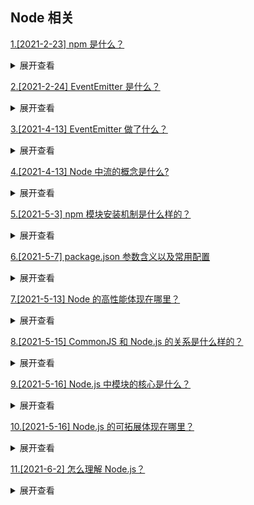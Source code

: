 ## Node 相关

[1.[2021-2-23] npm 是什么？](https://github.com/HJY-xh/plantTrees/issues/10)

<details>
<summary>展开查看</summary>
<pre>
npm是Node.js中管理和分发包的工具，可用于安装、卸载、发布、查看包等。
</pre>
</details>

[2.[2021-2-24] EventEmitter 是什么？](https://github.com/HJY-xh/plantTrees/issues/11)

<details>
<summary>展开查看</summary>
<pre>
EventEmitter是Node.js中一个实现观察者类模式的类，主要功能是订阅和发布消息，用于解决多模块交互而产生模块之间的耦合问题。
</pre>
</details>

[3.[2021-4-13] EventEmitter 做了什么？](https://github.com/HJY-xh/plantTrees/issues/142)

<details>
<summary>展开查看</summary>
<pre>
Node.js 中任何对象发出的事件都是 EventEmitter 类的实例，就像 http 模块。

所有 EventEmitter 类都可以使用 eventEmitter.on() 函数将事件侦听器附加到事件。然后一旦捕捉到这样的事件，就会同步地逐个调用它的侦听器。

看个 🌰 ：

```javascript
const events = require("events");
const eventEmitter = new events.EventEmitter();
const eventListener = function () {
	console.log("event triggered");
};
eventEmitter.on("emitted", eventListener);
eventEmitter.emit("emitted");
// event triggered
```

相关 issues:https://github.com/HJY-xh/plantTrees/issues/11

</pre>
</details>

[4.[2021-4-13] Node 中流的概念是什么?](https://github.com/HJY-xh/plantTrees/issues/143)

<details>
<summary>展开查看</summary>
<pre>

在说流之前我们先说一下流数据：它就是字节数据,在应用程序中各种对象之间交换与传输数据的时候，总是先将该对象中所包含的数据转化为字节数据也就是流数据。再通过流的传输，到达目的对象后,再将流数据转化为该对象中可以使用的数据。

从上面可知,流就是用来传输流数据的，它是一种传输手段。流是为 Node.js 应用程序提供动力的基本概念之一。

它们是一种以高效的方式处理读/写文件、网络通信、或任何类型的端到端的信息交换。

Stream 流是从源读取或写入数据并将其传输到连续流目标的管道。有四种类型：

-   可读 Readable
-   可写 Writable
-   可读写 Duplex
-   先写入，再读出来 Transform

每个流也是一个 EventEmitter。这意味着流对象可以在流上没有数据、流上有可用数据或流中的数据在程序刷新时发出事件。

看个读取文件的 🌰 :

```javascript
const fs = require("fs");
const readableStream = fs.createReadStream("source.txt");
let content = "";
readableStream.on("data", (chunk) => {
	content += chunk;
});
readableStream.on("end", () => {
	console.log(content);
});
```

[官方文档](http://nodejs.cn/learn/nodejs-streams)

</pre>
</details>

[5.[2021-5-3] npm 模块安装机制是什么样的？](https://github.com/HJY-xh/plantTrees/issues/206)

<details>
<summary>展开查看</summary>
<pre>

-   执行`npm install`命令查询 node_modules 目录之中是否已经存在指定模块
-   若存在，不再重新安装
-   若不存在，npm 向 registry 查询模块压缩包的地址
-   下载压缩包，存放在根目录下.npm 目录中
-   解压压缩包到当前项目的 node_modules 目录

</pre>
</details>

[6.[2021-5-7] package.json 参数含义以及常用配置](https://github.com/HJY-xh/plantTrees/issues/220)

<details>
<summary>展开查看</summary>
<pre>

## 一、package.json

1.  属性
    `version`表明了当前的版本。
    `name `设置了应用程序/软件包的名称。
    `description `是应用程序/软件包的简短描述。
    `main `设置了应用程序的入口点。
    `private` 如果设置为 true，则可以防止应用程序/软件包被意外地发布到 npm。
    `scripts` 定义了一组可以运行的 node 脚本。
    `dependencies` 设置了作为依赖安装的 npm 软件包的列表。
    `devDependencies` 设置了作为开发依赖安装的 npm 软件包的列表。
    `engines` 设置了此软件包/应用程序在哪个版本的 Node.js 上运行。
    `browserslist` 用于告知要支持哪些浏览器（及其版本）。

2.  特殊属性

3.  软件包版本：

"express": "^4.17.1"

"express": "~4.17.1"

"express": "4.17.1"
`^`: 只会执行不更改最左边非零数字的更新。 如果写入的是 ^0.13.0，则当运行 npm update 时，可以更新到 0.13.1、0.13.2 等，但不能更新到 0.14.0 或更高版本。 如果写入的是 ^1.13.0，则当运行 npm update 时，可以更新到 1.13.1、1.14.0 等，但不能更新到 2.0.0 或更高版本。
`~`: 如果写入的是 〜0.13.0，则当运行 npm update 时，会更新到补丁版本：即 0.13.1 可以，但 0.14.0 不可以。
`>`: 接受高于指定版本的任何版本。
`>=`: 接受等于或高于指定版本的任何版本。
`<=`: 接受等于或低于指定版本的任何版本。
`<`: 接受低于指定版本的任何版本。[http://nodejs.cn/learn/semantic-versioning-using-npm`=`](http://nodejs.cn/learn/semantic-versioning-using-npm%60=%60): 接受确切的版本。
`-`: 接受一定范围的版本。例如：2.1.0 - 2.6.2。
`||`: 组合集合。例如 < 2.1 || > 2.6。
`无符号`: 仅接受指定的特定版本（例如 1.2.1）。
`latest`: 使用可用的最新版本。

## 二、package-lock.json

如果写入的是 `〜0.13.0`，则只更新补丁版本：即 0.13.1 可以，但 0.14.0 不可以。

如果写入的是` ^0.13.0`，则要更新补丁版本和次版本：即 0.13.1、0.14.0、依此类推。

如果写入的是 `0.13.0`，则始终使用确切的版本。

参考文献：
[使用 npm 的语义版本控制](http://nodejs.cn/learn/semantic-versioning-using-npm)
[package.json 指南](http://nodejs.cn/learn/the-package-json-guide)
[package-lock.json 文件](http://nodejs.cn/learn/the-package-lock-json-file)

</pre>
</details>

[7.[2021-5-13] Node 的高性能体现在哪里？](https://github.com/HJY-xh/plantTrees/issues/241)

<details>
<summary>展开查看</summary>
<pre>

-   执行速度快

Node.js 是构建在 Chrome V8 引擎之上的，执行速度可能是动态语言运行时环境里最快的。

-   天生异步

事件驱动和非阻塞 I/O 特性决定了 Node.js 必须采用异步机制，每个 I/O 任务都是异步的，因此集成到 libuv 的事件循环里才能让开发者代码对并发操作无感知。

-   适用于 I/O 密集的网络应用开发

网络应用开发（包括 Web 应用开发）的瓶颈在于 I/O 处理，而这恰恰是 Node.js 的强项。对于 CPU 密集型应用而言，能够使用其他语言开发最好使用其它语言，如果必须使用 Node.js，可以通过 C/C++拓展机制来实现。

</pre>
</details>

[8.[2021-5-15] CommonJS 和 Node.js 的关系是什么样的？](https://github.com/HJY-xh/plantTrees/issues/244)

<details>
<summary>展开查看</summary>
<pre>

Node.js 借鉴 CommonJS 模块规范实现了一套非常易用的模块系统，npm 对模块规范的完美支持，也是的 Node.js 应用开发事半功倍。

尽管他们有些不同，但大家还是习惯说，Node.js 是基于 CommonJS 规范的。先有规范，后有实现，这种在实现过程中做过改进的规范和原规范的关系，用“基于”来概括也并不为过。

CommonJS 项目定义了一系列的规范，可以辅助 JavaScript 应用程序在服务端进行开发。Node.js 开发人员起初打算完全遵循 CommonJS 规范，但后来又推翻了起初的摄像，因为设计模块时，CommonJS 非常影响 Node.js 的实现。

Node.js 和 CommonJS 在模块系统中主要通过两个关键字进行交互，即 require 和 export。require 是一个用于引入模块的函数，参数是所需模块的标识。在 Node.js 的实现中，模块的名字 node_modules 目录下，如果不在，就会去查找指定路径。exports 是一个特殊的对象，它的任何输出都将作为一个对外暴露的公共 API。

Node.js 和 CommonJS 的区别主要体现在 module.exports 对象的具体实现上：

-   在 Node.js 中，module.exports 是真正的特殊对象，是真正的对外暴露接口，而 exports 只是一个变量，是被默认的 module.exports 绑定的
-   CommonJS 规范里没有 module.exports 对象。在 Node.js 中，它的实际含义是一个完全预先构建的对象，不经过 module.exports 是不可能对外暴露的

</pre>
</details>

[9.[2021-5-16] Node.js 中模块的核心是什么？](https://github.com/HJY-xh/plantTrees/issues/245)

<details>
<summary>展开查看</summary>
<pre>

Node.js 对模块的定义十分简单，主要分为模块引用、模块定义和模块标识 3 个部分。

其中常用的模块处理命令如下：

-   require：用来引用模块
-   export：用来到处模块，包括标识符和模块内容
    -   module.exports：对外导出的对象只能有 1 个
    -   exports.×××：对外导出的值可以有多个

require 其实还有按需加载的含义，就像前端常见的 AMD、CMD、UMD 规范等，当多次引用一个模块的时候，该模块只会被加载一次，其他情况下都在缓存中加载，不需要重新加载，这其实就是 Node.js 的模块缓存机制。

</pre>
</details>

[10.[2021-5-16] Node.js 的可拓展体现在哪里？](https://github.com/HJY-xh/plantTrees/issues/246)

<details>
<summary>展开查看</summary>
<pre>

-   可以使用 npm 上的大量模块
-   可以通过编写 C/C++扩展实现 CPU 密集型任务
-   可以轻松搭配 Java、Rust 等语言使用
-   架构互补：在架构上以业务边界来进行服务拆分，外加各种“组合拳”，可以让合适的轮子出现在合适的位置上，比如 Java 在基础平台建设及大数据等领域有非常身后的基础，那么直接使用即可

</pre>
</details>

[11.[2021-6-2] 怎么理解 Node.js？](https://github.com/HJY-xh/plantTrees/issues/274)

<details>
<summary>展开查看</summary>
<pre>

`Node.js` 是一个开源与跨平台的 `JavaScript` 运行时环境

在浏览器外运行 V8 JavaScript 引擎（Google Chrome 的内核），利用事件驱动、非阻塞和异步输入输出模型等技术提高性能

可以理解为 `Node.js` 就是一个服务器端的、非阻塞式 I/O 的、事件驱动的 `JavaScript` 运行环境

### 非阻塞异步

`Nodejs` 采用了非阻塞型 `I/O` 机制，在做 `I/O` 操作的时候不会造成任何的阻塞，当完成之后，以事件的形式通知执行操作

例如在执行了访问数据库的代码之后，将立即转而执行其后面的代码，把数据库返回结果的处理代码放在回调函数中，从而提高

了程序的执行效率

### 事件驱动

事件驱动就是当进来一个新的请求的时，请求将会被压入一个事件队列中，然后通过一个循环来检测队列中的事件状态变化，如

果检测到有状态变化的事件，那么就执行该事件对应的处理代码，一般都是回调函数

比如读取一个文件，文件读取完毕后，就会触发对应的状态，然后通过对应的回调函数来进行处理

</pre>
</details>
